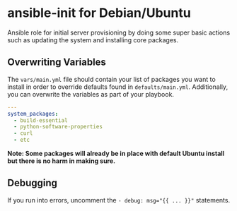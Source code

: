 # ansible-init for Debian/Ubuntu

Ansible role for initial server provisioning by doing some super basic actions such as updating the system and installing core packages.

## Overwriting Variables

The `vars/main.yml` file should contain your list of packages you want to install in order to override defaults found in `defaults/main.yml`. Additionally, you can overwrite the variables as part of your playbook.

```yml
---
system_packages:
  - build-essential
  - python-software-properties
  - curl
  - etc
```

__Note: Some packages will already be in place with default Ubuntu install but there is no harm in making sure.__

## Debugging

If you run into errors, uncomment the `- debug: msg="{{ ... }}"` statements.

